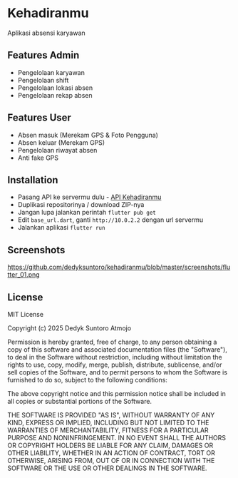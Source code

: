 
# Kehadiranmu

Aplikasi absensi karyawan


## Features Admin

- Pengelolaan karyawan
- Pengelolaan shift
- Pengelolaan lokasi absen
- Pengelolaan rekap absen

## Features User

- Absen masuk (Merekam GPS & Foto Pengguna)
- Absen keluar (Merekam GPS)
- Pengelolaan riwayat absen
- Anti fake GPS

## Installation

- Pasang API ke servermu dulu - [API Kehadiranmu](https://github.com/dedyksuntoro/api_kehadiranmu)
- Duplikasi repositorinya / download ZIP-nya
- Jangan lupa jalankan perintah `flutter pub get`
- Edit `base_url.dart`, ganti `http://10.0.2.2` dengan url servermu
- Jalankan aplikasi `flutter run`
## Screenshots

https://github.com/dedyksuntoro/kehadiranmu/blob/master/screenshots/flutter_01.png

## License

MIT License

Copyright (c) 2025 Dedyk Suntoro Atmojo

Permission is hereby granted, free of charge, to any person obtaining a copy
of this software and associated documentation files (the "Software"), to deal
in the Software without restriction, including without limitation the rights
to use, copy, modify, merge, publish, distribute, sublicense, and/or sell
copies of the Software, and to permit persons to whom the Software is
furnished to do so, subject to the following conditions:

The above copyright notice and this permission notice shall be included in all
copies or substantial portions of the Software.

THE SOFTWARE IS PROVIDED "AS IS", WITHOUT WARRANTY OF ANY KIND, EXPRESS OR
IMPLIED, INCLUDING BUT NOT LIMITED TO THE WARRANTIES OF MERCHANTABILITY,
FITNESS FOR A PARTICULAR PURPOSE AND NONINFRINGEMENT. IN NO EVENT SHALL THE
AUTHORS OR COPYRIGHT HOLDERS BE LIABLE FOR ANY CLAIM, DAMAGES OR OTHER
LIABILITY, WHETHER IN AN ACTION OF CONTRACT, TORT OR OTHERWISE, ARISING FROM,
OUT OF OR IN CONNECTION WITH THE SOFTWARE OR THE USE OR OTHER DEALINGS IN THE
SOFTWARE.

